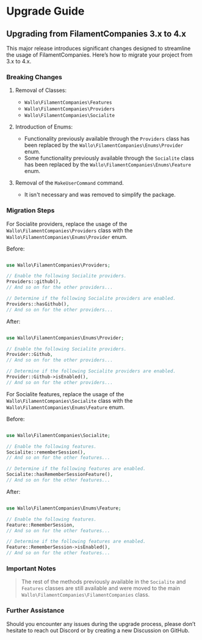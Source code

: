 # Upgrade Guide

## Upgrading from FilamentCompanies 3.x to 4.x

This major release introduces significant changes designed to streamline the usage of FilamentCompanies. Here’s how to migrate your project from 3.x to 4.x.

### Breaking Changes

1. Removal of Classes:
   - `Wallo\FilamentCompanies\Features`
   - `Wallo\FilamentCompanies\Providers`
   - `Wallo\FilamentCompanies\Socialite`

2. Introduction of Enums:
   - Functionality previously available through the `Providers` class has been replaced by the `Wallo\FilamentCompanies\Enums\Provider` enum.
   - Some functionality previously available through the `Socialite` class has been replaced by the `Wallo\FilamentCompanies\Enums\Feature` enum.

3. Removal of the `MakeUserCommand` command.
   - It isn't necessary and was removed to simplify the package.

### Migration Steps

For Socialite providers, replace the usage of the `Wallo\FilamentCompanies\Providers` class with the `Wallo\FilamentCompanies\Enums\Provider` enum.

Before:

```php

use Wallo\FilamentCompanies\Providers;

// Enable the following Socialite providers.
Providers::github(),
// And so on for the other providers...

// Determine if the following Socialite providers are enabled.
Providers::hasGithub(),
// And so on for the other providers...
```

After:

```php

use Wallo\FilamentCompanies\Enums\Provider;

// Enable the following Socialite providers.
Provider::Github,
// And so on for the other providers...

// Determine if the following Socialite providers are enabled.
Provider::Github->isEnabled(),
// And so on for the other providers...

```

For Socialite features, replace the usage of the `Wallo\FilamentCompanies\Socialite` class with the `Wallo\FilamentCompanies\Enums\Feature` enum.

Before:

```php

use Wallo\FilamentCompanies\Socialite;

// Enable the following features.
Socialite::rememberSession(),
// And so on for the other features...

// Determine if the following features are enabled.
Socialite::hasRememberSessionFeature(),
// And so on for the other features...

```

After:

```php

use Wallo\FilamentCompanies\Enums\Feature;

// Enable the following features.
Feature::RememberSession,
// And so on for the other features...

// Determine if the following features are enabled.
Feature::RememberSession->isEnabled(),
// And so on for the other features...
```

### Important Notes
> The rest of the methods previously available in the `Socialite` and `Features` classes are still available and were moved to the main `Wallo\FilamentCompanies\FilamentCompanies` class.

### Further Assistance
Should you encounter any issues during the upgrade process, please don’t hesitate to reach out Discord or by creating a new Discussion on GitHub.
